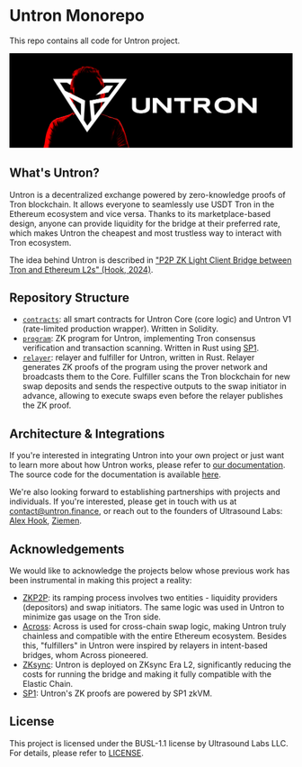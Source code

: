 # Untron Monorepo

This repo contains all code for Untron project.

![Untron Banner](/static/banner.png)

## What's Untron?

Untron is a decentralized exchange powered by zero-knowledge proofs of Tron blockchain. It allows everyone to seamlessly use USDT Tron in the Ethereum ecosystem and vice versa. Thanks to its marketplace-based design, anyone can provide liquidity for the bridge at their preferred rate, which makes Untron the cheapest and most trustless way to interact with Tron ecosystem.

The idea behind Untron is described in ["P2P ZK Light Client Bridge between Tron and Ethereum L2s" (Hook, 2024)](https://ethresear.ch/t/p2p-zk-light-client-bridge-between-tron-and-ethereum-l2s/19931).

## Repository Structure

- [`contracts`](/contracts): all smart contracts for Untron Core (core logic) and Untron V1 (rate-limited production wrapper). Written in Solidity.
- [`program`](/program): ZK program for Untron, implementing Tron consensus verification and transaction scanning. Written in Rust using [SP1](https://github.com/succinctlabs/sp1).
- [`relayer`](/relayer): relayer and fulfiller for Untron, written in Rust. Relayer generates ZK proofs of the program using the prover network and broadcasts them to the Core. Fulfiller scans the Tron blockchain for new swap deposits and sends the respective outputs to the swap initiator in advance, allowing to execute swaps even before the relayer publishes the ZK proof.

## Architecture & Integrations

If you're interested in integrating Untron into your own project or just want to learn more about how Untron works, please refer to [our documentation](https://docs.untron.finance). The source code for the documentation is available [here](https://github.com/ultrasoundlabs/untron-docs).

We're also looking forward to establishing partnerships with projects and individuals. If you're interested, please get in touch with us at contact@untron.finance, or reach out to the founders of Ultrasound Labs: [Alex Hook](https://github.com/alexhooketh), [Ziemen](https://github.com/ziemen4).

## Acknowledgements

We would like to acknowledge the projects below whose previous work has been instrumental in making this project a reality:

- [ZKP2P](https://zkp2p.xyz): its ramping process involves two entities - liquidity providers (depositors) and swap initiators. The same logic was used in Untron to minimize gas usage on the Tron side.
- [Across](https://across.to): Across is used for cross-chain swap logic, making Untron truly chainless and compatible with the entire Ethereum ecosystem. Besides this, "fulfillers" in Untron were inspired by relayers in intent-based bridges, whom Across pioneered.
- [ZKsync](https://www.zksync.io): Untron is deployed on ZKsync Era L2, significantly reducing the costs for running the bridge and making it fully compatible with the Elastic Chain.
- [SP1](https://github.com/succinctlabs/sp1): Untron's ZK proofs are powered by SP1 zkVM.

## License

This project is licensed under the BUSL-1.1 license by Ultrasound Labs LLC. For details, please refer to [LICENSE](/LICENSE).
